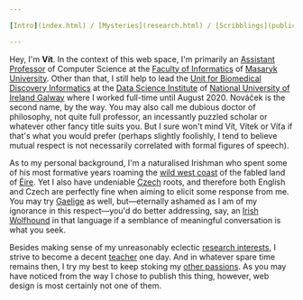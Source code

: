 ```yaml
---

[Intro](index.html) / [Mysteries](research.html) / [Scribblings](publications.html) / [Preaching](teaching.html) / [Boring](bio.html) / [Other](life.html) / [Where?](contact.html)

---
```


Hey, I'm **Vít**. In the context of this web space, I'm primarily an [Assistant Professor](https://is.muni.cz/person/vitya) of Computer Science at the [Faculty of Informatics](https://www.fi.muni.cz/) of [Masaryk University](https://www.muni.cz/). Other than that, I still help to lead the [Unit for Biomedical Discovery Informatics](https://dsi.nuigalway.ie/units/bdi) at the [Data Science Institute](https://dsi.nuigalway.ie/) of [National University of Ireland Galway](https://www.nuigalway.ie/) where I worked full-time until August 2020. Nováček is the second name, by the way. You may also call me dubious doctor of philosophy, not quite full professor, an incessantly puzzled scholar or whatever other fancy title suits you. But I sure won't mind Vít, Vítek or Víťa if that's what you would prefer (perhaps slightly foolishly, I tend to believe mutual respect is not necessarily correlated with formal figures of speech).

As to my personal background, I'm a naturalised Irishman who spent some of his most formative years roaming the [wild west coast](https://en.wikipedia.org/wiki/Wild_Atlantic_Way) of the fabled land of [Éire](https://en.wikipedia.org/wiki/Ireland). Yet I also have undeniable [Czech](https://en.wikipedia.org/wiki/Czech_Republic) roots, and therefore both English and Czech are perfectly fine when aiming to elicit some response from me. You may try [Gaelige](https://en.wikipedia.org/wiki/Irish_language) as well, but—eternally ashamed as I am of my ignorance in this respect—you'd do better addressing, say, an [Irish Wolfhound](https://en.wikipedia.org/wiki/Irish_wolfhound) in that language if a semblance of meaningful conversation is what you seek.

Besides making sense of my unreasonably eclectic [research interests](research.html), I strive to become a decent [teacher](teaching.html) one day. And in whatever spare time remains then, I try my best to keep stoking my [other passions](life.html). As you may have noticed from the way I chose to publish this thing, however, web design is most certainly not one of them.
